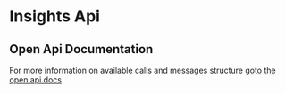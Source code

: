 # Insights Api

## Open Api Documentation
For more information on available calls and messages structure [goto the open api docs](./open-api)